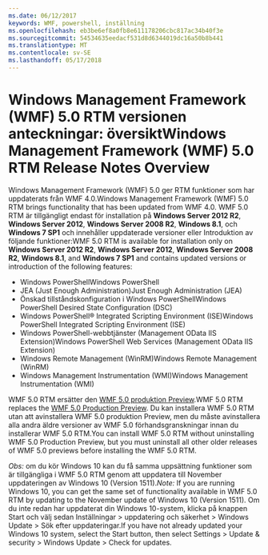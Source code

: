 ```yaml
---
ms.date: 06/12/2017
keywords: WMF, powershell, inställning
ms.openlocfilehash: eb3be6ef8a0fb8e611178206cbc817ac34b40f3e
ms.sourcegitcommit: 54534635eedacf531d8d6344019dc16a50b8b441
ms.translationtype: MT
ms.contentlocale: sv-SE
ms.lasthandoff: 05/17/2018
---
```

# <a name="windows-management-framework-wmf-50-rtm-release-notes-overview"></a><span data-ttu-id="8012b-102">Windows Management Framework (WMF) 5.0 RTM versionen anteckningar: översikt</span><span class="sxs-lookup"><span data-stu-id="8012b-102">Windows Management Framework (WMF) 5.0 RTM Release Notes Overview</span></span>

<span data-ttu-id="8012b-103">Windows Management Framework (WMF) 5.0 ger RTM funktioner som har uppdaterats från WMF 4.0.</span><span class="sxs-lookup"><span data-stu-id="8012b-103">Windows Management Framework (WMF) 5.0 RTM brings functionality that has been updated from WMF 4.0.</span></span> <span data-ttu-id="8012b-104">WMF 5.0 RTM är tillgängligt endast för installation på **Windows Server 2012 R2**, **Windows Server 2012**, **Windows Server 2008 R2**, **Windows 8.1**, och **Windows 7 SP1** och innehåller uppdaterade versioner eller Introduktion av följande funktioner:</span><span class="sxs-lookup"><span data-stu-id="8012b-104">WMF 5.0 RTM is available for installation only on **Windows Server 2012 R2**, **Windows Server 2012**, **Windows Server 2008 R2**, **Windows 8.1**, and **Windows 7 SP1** and contains updated versions or introduction of the following features:</span></span>

- <span data-ttu-id="8012b-105">Windows PowerShell</span><span class="sxs-lookup"><span data-stu-id="8012b-105">Windows PowerShell</span></span>
- <span data-ttu-id="8012b-106">JEA (Just Enough Administration)</span><span class="sxs-lookup"><span data-stu-id="8012b-106">Just Enough Administration (JEA)</span></span>
- <span data-ttu-id="8012b-107">Önskad tillståndskonfiguration i Windows PowerShell</span><span class="sxs-lookup"><span data-stu-id="8012b-107">Windows PowerShell Desired State Configuration (DSC)</span></span>
- <span data-ttu-id="8012b-108">Windows PowerShell® Integrated Scripting Environment (ISE)</span><span class="sxs-lookup"><span data-stu-id="8012b-108">Windows PowerShell Integrated Scripting Environment (ISE)</span></span>
- <span data-ttu-id="8012b-109">Windows PowerShell-webbtjänster (Management OData IIS Extension)</span><span class="sxs-lookup"><span data-stu-id="8012b-109">Windows PowerShell Web Services (Management OData IIS Extension)</span></span>
- <span data-ttu-id="8012b-110">Windows Remote Management (WinRM)</span><span class="sxs-lookup"><span data-stu-id="8012b-110">Windows Remote Management (WinRM)</span></span>
- <span data-ttu-id="8012b-111">Windows Management Instrumentation (WMI)</span><span class="sxs-lookup"><span data-stu-id="8012b-111">Windows Management Instrumentation (WMI)</span></span>

<span data-ttu-id="8012b-112">WMF 5.0 RTM ersätter den [WMF 5.0 produktion Preview](http://blogs.msdn.com/b/powershell/archive/2015/08/31/windows-management-framework-5-0-production-preview-is-now-available.aspx).</span><span class="sxs-lookup"><span data-stu-id="8012b-112">WMF 5.0 RTM replaces the [WMF 5.0 Production Preview](http://blogs.msdn.com/b/powershell/archive/2015/08/31/windows-management-framework-5-0-production-preview-is-now-available.aspx).</span></span> <span data-ttu-id="8012b-113">Du kan installera WMF 5.0 RTM utan att avinstallera WMF 5.0 produktion Preview, men du måste avinstallera alla andra äldre versioner av WMF 5.0 förhandsgranskningar innan du installerar WMF 5.0 RTM.</span><span class="sxs-lookup"><span data-stu-id="8012b-113">You can install WMF 5.0 RTM without uninstalling WMF 5.0 Production Preview, but you must uninstall all other older releases of WMF 5.0 previews before installing the WMF 5.0 RTM.</span></span>

<span data-ttu-id="8012b-114">*Obs:* om du kör Windows 10 kan du få samma uppsättning funktioner som är tillgängliga i WMF 5.0 RTM genom att uppdatera till November uppdateringen av Windows 10 (Version 1511).</span><span class="sxs-lookup"><span data-stu-id="8012b-114">*Note:* If you are running Windows 10, you can get the same set of functionality available in WMF 5.0 RTM by updating to the November update of Windows 10 (Version 1511).</span></span> <span data-ttu-id="8012b-115">Om du inte redan har uppdaterat din Windows 10-system, klicka på knappen Start och välj sedan Inställningar > uppdatering och säkerhet > Windows Update > Sök efter uppdateringar.</span><span class="sxs-lookup"><span data-stu-id="8012b-115">If you have not already updated your Windows 10 system, select the Start button, then select Settings > Update & security > Windows Update > Check for updates.</span></span>
